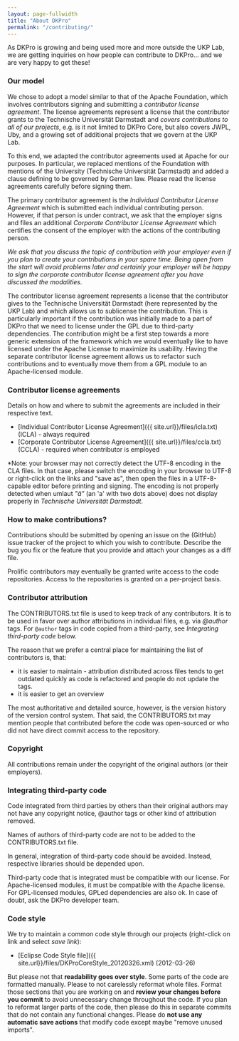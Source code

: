 ```yaml
---
layout: page-fullwidth
title: "About DKPro"
permalink: "/contributing/"
---
```


As DKPro is growing and being used more and more outside the UKP Lab, we are getting inquiries on how people can contribute to DKPro... and we are very happy to get these!

### Our model

We chose to adopt a model similar to that of the Apache Foundation, which involves contributors signing and submitting a *contributor license agreement*. The license agreements represent a license that the contributor grants to the Technische Universität Darmstadt and *covers contributions to all of our projects*, e.g. is it not limited to DKPro Core, but also covers JWPL, Uby, and a growing set of additional projects that we govern at the UKP Lab.

To this end, we adapted the contributor agreements used at Apache for our purposes. In particular, we replaced mentions of the Foundation with mentions of the University (Technische Universität Darmstadt) and added a clause defining to be governed by German law. Please read the license agreements carefully before signing them.

The primary contributor agreement is the *Individual Contributor License Agreement* which is submitted each individual contributing person. However, if that person is under contract, we ask that the employer signs and files an additional *Corporate Contributor License Agreement* which certifies the consent of the employer with the actions of the contributing person. 

*We ask that you discuss the topic of contribution with your employer even if you plan to create your contributions in your spare time. Being open from the start will avoid problems later and certainly your employer will be happy to sign the corporate contributor license agreement after you have discussed the modalities.*

The contributor license agreement represents a license that the contributor gives to the Technische Universität Darmstadt (here represented by the UKP Lab) and which allows us to sublicense the contribution. This is particularly important if the contribution was initially made to a part of DKPro that we need to license under the GPL due to third-party dependencies. The contribution might be a first step towards a more generic extension of the framework which we would eventually like to have licensed under the Apache License to maximize its usability. Having the separate contributor license agreement allows us to refactor such contributions and to eventually move them from a GPL module to an Apache-licensed module.

### Contributor license agreements

Details on how and where to submit the agreements are included in their respective text.

   * [Individual Contributor License Agreement]({{ site.url}}/files/icla.txt) (ICLA) - always required
   * [Corporate Contributor License Agreement]({{ site.url}}/files/ccla.txt) (CCLA) - required when contributor is employed

*Note: your browser may not correctly detect the UTF-8 encoding in the CLA files. In that case, please switch the encoding in your browser to UTF-8 or right-click on the links and "save as", then open the files in a UTF-8-capable editor before printing and signing. The encoding is not properly detected when umlaut *"ä"* (an 'a' with two dots above) does not display properly in *Technische Universität Darmstadt*.

### How to make contributions?

Contributions should be submitted by opening an issue on the (GitHub) issue tracker of the project to which you wish to contribute. Describe the bug you fix or the feature that you provide and attach your changes as a diff file.

Prolific contributors may eventually be granted write access to the code repositories. Access to the repositories is granted on a per-project basis.

### Contributor attribution

The CONTRIBUTORS.txt file is used to keep track of any contributors. It is to be used in favor over
author attributions in individual files, e.g. via *@author* tags. For `@author` tags in code copied
from a third-party, see *Integrating third-party code* below.

The reason that we prefer a central place for maintaining the list of contributors is, that:

* it is easier to maintain - attribution distributed across files tends to get outdated quickly as code is refactored and people do not update the tags.
* it is easier to get an overview

The most authoritative and detailed source, however, is the version history of the version control system. That
said, the CONTRIBUTORS.txt may mention people that contributed before the code was open-sourced
or who did not have direct commit access to the repository.

### Copyright

All contributions remain under the copyright of the original authors (or their employers).

### Integrating third-party code

Code integrated from third parties by others than their original authors may not have any
copyright notice, @author tags or other kind of attribution removed. 

Names of authors of third-party code are not to be added to the CONTRIBUTORS.txt file. 

In general, integration of third-party code should be avoided. Instead, respective libraries should
be depended upon.

Third-party code that is integrated must be compatible with our license. For Apache-licensed modules,
it must be compatible with the Apache license. For GPL-licensed modules, GPLed dependencies are
also ok. In case of doubt, ask the DKPro developer team.

### Code style

We try to maintain a common code style through our projects (right-click on link and select _save link_):

* [Eclipse Code Style file]({{ site.url}}/files/DKProCoreStyle_20120326.xml) (2012-03-26)

But please not that **readability goes over style**. Some parts of the code are formatted manually.
Please to not carelessly reformat whole files. Format those sections that you are working on and
**review your changes before you commit** to avoid unnecessary change throughout the code. If you plan
to reformat larger parts of the code, then please do this in separate commits that do not contain
any functional changes. Please do **not use any automatic save actions** that modify code except
maybe "remove unused imports".

